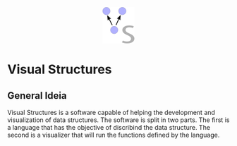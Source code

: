 <div align='center'>
    <img src='./src/images/sizedLogo.png'>
</div>

# Visual Structures

## General Ideia

Visual Structures is a software capable of helping the development and visualization of data structures. The software is split in two parts. The first is a language that has the objective of discribind the data structure. The second is a visualizer that will run the functions defined by the language.


